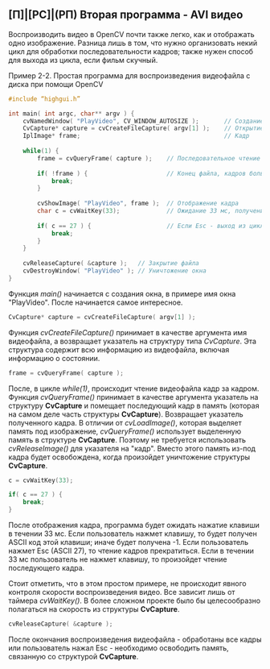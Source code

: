 ## [П]|[РС]|(РП) Вторая программа - AVI видео

Воспроизводить видео в OpenCV почти также легко, как и отображать одно изображение. Разница лишь в том, что нужно организовать некий цикл для обработки последовательности кадров; также нужен способ для выхода из цикла, если фильм скучный. 

Пример 2-2. Простая программа для воспроизведения видеофайла с диска при помощи OpenCV

```cpp
#include “highgui.h”

int main( int argc, char** argv ) {
    cvNamedWindow( "PlayVideo", CV_WINDOW_AUTOSIZE );       // Создание окна
    CvCapture* capture = cvCreateFileCapture( argv[1] );    // Открытие видеофайла для формирования структуры CvCapture
    IplImage* frame;                                        // Кадр
    
    while(1) {
	    frame = cvQueryFrame( capture );    // Последовательное чтение кадров
	    
	    if( !frame ) {                      // Конец файла, кадров больше нет
	        break;
	    }
	    
	    cvShowImage( "PlayVideo", frame );  // Отображение кадра
	    char c = cvWaitKey(33);             // Ожидание 33 мс, получение ASCII кода клавиши
	    
	    if( c == 27 ) {                     // Если Esc - выход из цикла
	        break;
	    }
    }
    
    cvReleaseCapture( &capture );   // Закрытие файла
    cvDestroyWindow( "PlayVideo" ); // Уничтожение окна
}
```

Функция *main()* начинается с создания окна, в примере имя окна "PlayVideo". После начинается самое интересное.

```cpp
CvCapture* capture = cvCreateFileCapture( argv[1] );
```

Функция *cvCreateFileCapture()* принимает в качестве аргумента имя видеофайла, а возвращает указатель на структуру типа *CvCapture*. Эта структура содержит всю информацию из видеофайла, включая информацию о состоянии. 

```cpp
frame = cvQueryFrame( capture );
```

После, в цикле *while(1)*, происходит чтение видеофайла кадр за кадром. Функция *cvQueryFrame()* принимает в качестве аргумента указатель на структуру **CvCapture** и помещает последующий кадр в память (которая на самом деле часть структуры **CvCapture**). Возвращает указатель полученного кадра. В отличии от *cvLoadImage()*, которая выделяет память под изображение, *cvQueryFrame()* использует выделенную память в структуре **CvCapture**. Поэтому не требуется использовать *cvReleaseImage()* для указателя на "кадр". Вместо этого память из-под кадра будет освобождена, когда произойдет уничтожение структуры **CvCapture**. 

```cpp
c = cvWaitKey(33);

if( c == 27 ) {
    break;
}
```

После отображения кадра, программа будет ожидать нажатие клавиши в течении 33 мс. Если пользователь нажмет клавишу, то будет получен ASCII код этой клавиши; иначе будет получена -1. Если пользователь нажмет Esc (ASCII 27), то чтение кадров прекратиться. Если в течении 33 мс пользователь не нажмет клавишу, то произойдет чтение последующего кадра. 

Стоит отметить, что в этом простом примере, не происходит явного контроля скорости воспроизведения видео. Все зависит лишь от таймера *cvWaitKey()*. В более сложном проекте было бы целесообразно полагаться на скорость из структуры **CvCapture**. 

```cpp
cvReleaseCapture( &capture );
```

После окончания воспроизведения видеофайла - обработаны все кадры или пользователь нажал Esc - необходимо освободить память, связанную со структурой **CvCapture**.

